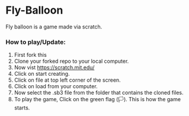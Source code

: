 # Fly-Balloon
Fly balloon is a game made via scratch.

### How to play/Update:
  1. First fork this
  1. Clone your forked repo to your local computer.
  2. Now vist https://scratch.mit.edu/
  3. Click on start creating.
  4. Click on file at top left corner of the screen.
  5. Click on load from your computer.
  6. Now select the .sb3 file from the folder that contains the cloned files.
  7. To play the game, Click on the green flag (🏳️).
 This is how the game starts.
